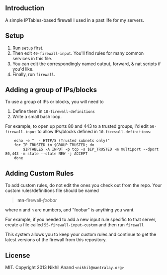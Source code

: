 ## Introduction

A simple IPTables-based firewall I used in a past life for my servers.

## Setup

1. Run `setup` first. 
2. Then edit `40-firewall-input`. You'll find rules for many common services in this file.
3. You can edit the correspondingly named output, forward, & nat scripts if you'd like.
4. Finally, run `firewall`. 

## Adding a group of IPs/blocks

To use a group of IPs or blocks, you will need to 

1. Define them in `10-firewall-definitions`
2. Write a small bash loop. 

For example, to open up ports 80 and 443 to a trusted groups, I'd edit `50-firewall-input` to allow IPs/blocks defined in `10-firewall-definitions`:

        echo -e "  - HTTP/S (Trusted subnets only)"
        for IP_TRUSTED in $GROUP_TRUSTED; do
            $IPTABLES -A INPUT -p tcp -s $IP_TRUSTED -m multiport --dport 80,443 -m state --state NEW -j ACCEPT
        done

## Adding Custom Rules

To add custom rules, do not edit the ones you check out from the repo. Your custom rules/definitions file should be named

 > **mn**-firewall-*foobar*

where `m` and `n` are numbers, and "foobar" is anything you want.

For example, if you needed to add a new input rule specific to that server, create a file called `55-firewall-input-custom` and then run `firewall`

This system allows you to keep your custom rules and continue to get the latest versions of the firewall from this repository.

## License

MIT. Copyright 2013 Nikhil Anand `<nikhil@mantralay.org>`